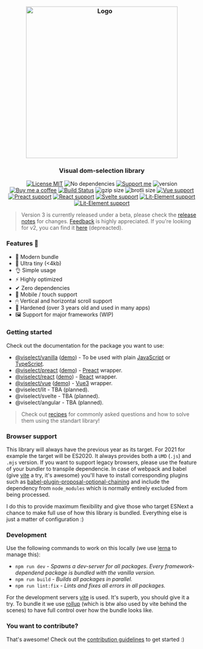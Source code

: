  <h3 align="center">
    <img alt="Logo" src="https://user-images.githubusercontent.com/30767528/123517467-622b0f80-d6a1-11eb-9bf3-abcb4928a89e.png" width="400"/>
</h3>

<h3 align="center">
    Visual dom-selection library 
</h3>

<p align="center">
    <a href="https://choosealicense.com/licenses/mit/"><img
        alt="License MIT"
        src="https://img.shields.io/badge/license-MIT-ae15cc.svg"></a>
    <img alt="No dependencies"
        src="https://img.shields.io/badge/dependencies-none-8115cc.svg">
    <a href="https://github.com/sponsors/Simonwep"><img
        alt="Support me"
        src="https://img.shields.io/badge/github-support-6a15cc.svg"></a>
    <img alt="version" src="https://img.shields.io/github/lerna-json/v/Simonwep/selection?color=%233d24c9&label=version">
    <a href="https://www.buymeacoffee.com/aVc3krbXQ"><img
        alt="Buy me a coffee"
        src="https://img.shields.io/badge/%F0%9F%8D%BA-buy%20me%20a%20beer-%23FFDD00"></a>
    <a href="https://github.com/Simonwep/selection/actions?query=workflow%3ACI"><img
        alt="Build Status"
        src="https://github.com/Simonwep/selection/workflows/CI/badge.svg"></a>
    <img alt="gzip size" src="https://img.badgesize.io/https://cdn.jsdelivr.net/npm/@viselect/vanilla/lib/viselect.cjs.js?compression=gzip">
    <img alt="brotli size" src="https://img.badgesize.io/https://cdn.jsdelivr.net/npm/@viselect/vanilla/lib/viselect.cjs.js?compression=brotli">
    <a href="https://v3.vuejs.org"><img
        alt="Vue support"
        src="https://img.shields.io/badge/✔-vue-%2340B581"></a>
    <a href="https://preactjs.com/"><img
        alt="Preact support"
        src="https://img.shields.io/badge/✔-preact-%236337B1"></a>
    <a href="https://reactjs.org"><img
        alt="React support"
        src="https://img.shields.io/badge/✔-react-%2359D7FF"></a>
    <a href="https://svelte.dev"><img
        alt="Svelte support"
        src="https://img.shields.io/badge/%E2%9A%99-svelte-%23F83C00"></a>
    <a href="https://lit-element.polymer-project.org"><img
        alt="Lit-Element support"
        src="https://img.shields.io/badge/%E2%9A%99-lit--element-%233CA4F6"></a>
    <a href="https://lit-element.polymer-project.org"><img
        alt="Lit-Element support"
        src="https://img.shields.io/badge/%E2%9A%99-angular-%23c3002f"></a>
</p>

> Version 3 is currently released under a beta, please check the [release notes](https://github.com/Simonwep/selection/releases) for changes.
> [Feedback](https://github.com/Simonwep/selection/issues/122) is highly appreciated.
> If you're looking for v2, you can find it [here](https://github.com/Simonwep/selection/tree/079075121a6493eddba9bc6d8013e71df15eb1c0) (depreacted).

### Features 🤘
* 🌟 Modern bundle
* 🔩 Ultra tiny (<4kb)
* 👌 Simple usage
* ⚡ Highly optimized
* ✔ Zero dependencies
* 📱 Mobile / touch support
* 🖱 Vertical and horizontal scroll support
* 💪 Hardened (over 3 years old and used in many apps)
* 🖼 Support for major frameworks (WIP)

### Getting started

Check out the documentation for the package you want to use:

* [@viselect/vanilla](packages/vanilla) ([demo](https://codesandbox.io/s/viselectvanilla-kt332?file=/src/main.ts)) - To be used with plain [JavaScript](http://vanilla-js.com/) or [TypeScript](https://www.typescriptlang.org/).
* [@viselect/preact](packages/preact) ([demo](https://codesandbox.io/s/viselectpreact-kjo9e?file=/src/app.tsx)) - [Preact](https://preactjs.com/) wrapper.
* [@viselect/react](packages/react) ([demo](https://codesandbox.io/s/viselectreact-sbn83?file=/src/App.tsx)) - [React](https://reactjs.org/) wrapper.
* [@viselect/vue](packages/vue) ([demo](https://codesandbox.io/s/viselectvue-x13g6?file=/src/App.vue)) - [Vue3](https://v3.vuejs.org/) wrapper.
* @viselect/lit - TBA (planned).
* @viselect/svelte - TBA (planned).
* @viselect/angular - TBA (planned).

> Check out [recipes](packages/vanilla/recipes.md) for commonly asked questions and how to solve them using the standart library!

### Browser support

This library will always have the previous year as its target. For 2021 for example the target will be ES2020.
It always provides both a `UMD` (`.js`) and `.mjs` version. If you want to support legacy browsers, please use the feature of your bundler to transpile dependencie. In case of webpack and babel (give [vite](https://vitejs.dev/) a try, it's awesome) you'll have to install corresponding plugins such as [babel-plugin-proposal-optional-chaining](https://babeljs.io/docs/en/babel-plugin-proposal-optional-chaining) and include the dependency from `node_modules` which is normally entirely excluded from being processed.

I do this to provide maximum flexibility and give those who target ESNext a chance to make full use of how this library is bundled.
Everything else is just a matter of configuration :)

### Development

Use the following commands to work on this locally (we use [lerna](https://lerna.js.org/) to manage this):

* `npm run dev` _- Spawns a dev-server for all packages. Every framework-dependend package is bundled with the vanilla version._
* `npm run build` _- Builds all packages in parallel._
* `npm run lint:fix` _- Lints and fixes all errors in all packages._

For the development servers [vite](https://vitejs.dev/) is used. It's superb, you should give it a try.
To bundle it we use [rollup](https://rollupjs.org/) (which is btw also used by vite behind the scenes) to have full control over how the bundle looks like.

### You want to contribute?

That's awesome! Check out the [contribution guidelines](./.github/CONTRIBUTING.md) to get started :)
